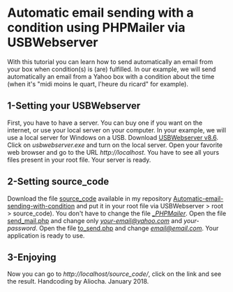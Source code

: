 # Automatic email sending with a condition using PHPMailer via USBWebserver
With this tutorial you can learn how to send automatically an email from your box when condition(s) is (are) fulfilled. In our example, we will send automatically an email from a Yahoo box with a condition about the time (when it's "midi moins le quart, l'heure du ricard" for example).
## 1-Setting your USBWebserver
First, you have to have a server. You can buy one if you want on the internet, or use your local server on your computer. In your example, we will use a local server for Windows on a USB. Download [USBWebserver v8.6](http://www.usbwebserver.net). Click on _usbwebserver.exe_ and turn on the local server. Open your favorite web browser and go to the URL _http://localhost_. You have to see all yours files present in your root file. Your server is ready.
## 2-Setting source_code
Download the file [source_code](https://github.com/AliochaFilipovitch/Automatic-email-sending-with-condition/tree/master/source_code) available in my repository [Automatic-email-sending-with-condition](https://github.com/AliochaFilipovitch/Automatic-email-sending-with-condition) and put it in your root file via USBWebserver > root > source_code). You don't have to change the file _[_PHPMailer](https://github.com/AliochaFilipovitch/Automatic-email-sending-with-condition/tree/master/source_code/_PHPMailer)_. Open the file [send_mail.php](https://github.com/AliochaFilipovitch/Automatic-email-sending-with-condition/blob/master/source_code/send_mail.php) and change only *your-email@yahoo.com* and *your-password*. Open the file [to_send.php](https://github.com/AliochaFilipovitch/Automatic-email-sending-with-condition/blob/master/source_code/to_send.php) and change *email@email.com*. Your application is ready to use.
## 3-Enjoying
Now you can go to _http://localhost/source_code/_, click on the link and see the result. Handcoding by Aliocha. January 2018.
